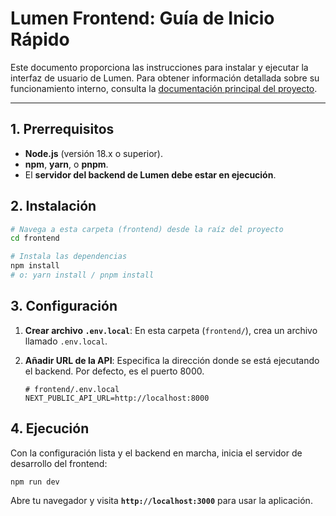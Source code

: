 # Lumen Frontend: Guía de Inicio Rápido

Este documento proporciona las instrucciones para instalar y ejecutar la interfaz de usuario de Lumen. Para obtener información detallada sobre su funcionamiento interno, consulta la [documentación principal del proyecto](../docs/04_frontend.md).

---

## 1. Prerrequisitos

- **Node.js** (versión 18.x o superior).
- **npm**, **yarn**, o **pnpm**.
- El **servidor del backend de Lumen debe estar en ejecución**.

## 2. Instalación

```bash
# Navega a esta carpeta (frontend) desde la raíz del proyecto
cd frontend

# Instala las dependencias
npm install
# o: yarn install / pnpm install
```

## 3. Configuración

1.  **Crear archivo `.env.local`**: En esta carpeta (`frontend/`), crea un archivo llamado `.env.local`.

2.  **Añadir URL de la API**: Especifica la dirección donde se está ejecutando el backend. Por defecto, es el puerto 8000.
    ```env
    # frontend/.env.local
    NEXT_PUBLIC_API_URL=http://localhost:8000
    ```

## 4. Ejecución

Con la configuración lista y el backend en marcha, inicia el servidor de desarrollo del frontend:

```bash
npm run dev
```

Abre tu navegador y visita **`http://localhost:3000`** para usar la aplicación.
